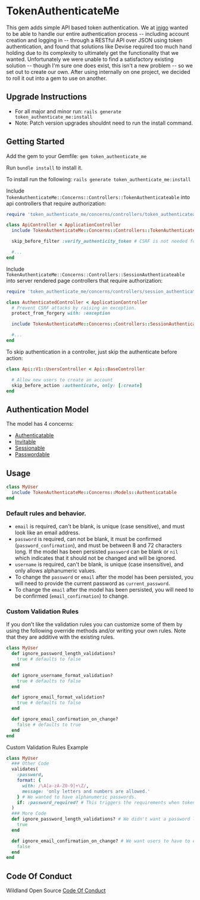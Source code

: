 TokenAuthenticateMe
=====================

This gem adds simple API based token authentication. We at [inigo](http://inigo.io) wanted to be able to handle our entire authentication process -- including account creation and logging in -- through a RESTful API over JSON using token authentication, and found that solutions like Devise required too much hand holding due to its complexity to ultimately get the functionality that we wanted. Unfortunately we were unable to find a satisfactory existing solution -- though I'm sure one does exist, this isn't a new problem -- so we set out to create our own. After using internally on one project, we decided to roll it out into a gem to use on another.

## Upgrade Instructions
  - For all major and minor run: `rails generate token_authenticate_me:install`
  - Note: Patch version upgrades shouldnt need to run the install command.

## Getting Started

Add the gem to your Gemfile:
`gem token_authenticate_me`

Run `bundle install` to install it.

To install run the following:
`rails generate token_authenticate_me:install`

Include `TokenAuthenticateMe::Concerns::Controllers::TokenAuthenticateable` into api controllers that require authorization:
````rb
require 'token_authenticate_me/concerns/controllers/token_authenticateable'

class ApiController < ApplicationController
  include TokenAuthenticateMe::Concerns::Controllers::TokenAuthenticateable

  skip_before_filter :verify_authenticity_token # CSRF is not needed for header or param based auth

  #...
end
````

Include `TokenAuthenticateMe::Concerns::Controllers::SessionAuthenticateable` into server rendered page controllers that require authorization:
````rb
require 'token_authenticate_me/concerns/controllers/session_authenticateable'

class AuthenticatedController < ApplicationController
  # Prevent CSRF attacks by raising an exception.
  protect_from_forgery with: :exception

  include TokenAuthenticateMe::Concerns::Controllers::SessionAuthenticateable

  #...
end
````

To skip authentication in a controller, just skip the authenticate before action:
````rb
class Api::V1::UsersController < Api::BaseController

  # Allow new users to create an account
  skip_before_action :authenticate, only: [:create]
end
````

## Authentication Model
The model has 4 concerns:
* [Authenticatable](https://github.com/wildland/token_authenticate_me/blob/master/lib/token_authenticate_me/concerns/models/authenticatable.rb)
* [Invitable](https://github.com/wildland/token_authenticate_me/blob/master/lib/token_authenticate_me/concerns/models/invitable.rb)
* [Sessionable](https://github.com/wildland/token_authenticate_me/blob/master/lib/token_authenticate_me/concerns/models/sessionable.rb)
* [Passwordable](https://github.com/wildland/token_authenticate_me/blob/master/lib/token_authenticate_me/concerns/models/passwordable.rb)

## Usage
```rb
class MyUser
  include TokenAuthenticateMe::Concerns::Models::Authenticatable
end
```
### Default rules and behavior.
* `email` is required, can't be blank, is unique (case sensitive), and must look like an email address.
* `password` is required, can not be blank, it must be confirmed (`password_confirmation`), and must be between 8 and 72 characters long. If the model has been persisted `password` can be blank or `nil` which indicates that it should not be changed and will be ignored.
* `username` is required, can't be blank, is unique (case insensitive), and only allows alphanumeric values.
* To change the `password` or `email` after the model has been persisted, you will need to provide the current password as `current_password`.
* To change the `email` after the model has been persisted, you will need to be confirmed (`email_confirmation`) to change.

### Custom Validation Rules
If you don't like the validation rules you can customize some of them by using the following override methods and/or writing your own rules. Note that they are additive with the existing rules.

```ruby
class MyUser
  def ignore_password_length_validations?
    true # defaults to false
  end

  def ignore_username_format_validation?
    true # defaults to false
  end

  def ignore_email_format_validation?
    true # defaults to false
  end

  def ignore_email_confirmation_on_change?
    false # defaults to true
  end
end
```

Custom Validation Rules Example
```Ruby
class MyUser
  ### Other Code
  validates(
    :password,
    format: {
      with: /\A[a-zA-Z0-9]+\Z/,
      message: 'only letters and numbers are allowed.'
    } # We wanted to have alphanumeric passwords.
    if: :password_required? # This triggers the requirements when token_authenticate_me requires them
  )
  ### More Code
  def ignore_password_length_validations? # We didn't want a password length constraints, but wanted only alphanumeric characters.
    true
  end

  def ignore_email_confirmation_on_change? # We want users to have to confirm emails to reduce mistakes.
    false
  end
end
```

## Code Of Conduct
Wildland Open Source [Code Of Conduct](https://github.com/wildland/code-of-conduct)
